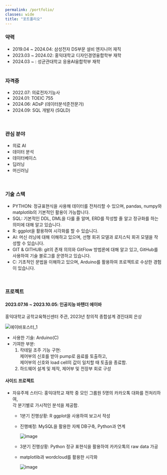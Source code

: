 ```yaml
---
permalink: /portfolio/
classes: wide
title: "포트폴리오"
---
```


### 약력

- 2019.04 ~ 2024.04: 삼성전자 DS부문 설비 엔지니어 재직
- 2023.03 ~ 2024.02: 홍익대학교 디자인경영융합학부 재학
- 2024.03 ~ : 성균관대학교 응용AI융합학부 재학
  <BR/><BR/>

### 자격증

- 2022.07: 의료전자기능사
- 2024.01: TOEIC 755
- 2024.06: ADsP (데이터분석준전문가)
- 2024.09: SQL 개발자 (SQLD)

<BR/>

### 관심 분야

- 의료 AI
- 데이터 분석
- 데이터베이스
- 딥러닝
- 머신러닝

<BR/>

### 기술 스택

- PYTHON: 정규표현식을 사용해 데이터를 전처리할 수 있으며, pandas, numpy와 matplotlib의 기본적인 활용이 가능합니다.
- SQL: 기본적인 DDL, DML을 다룰 줄 알며, ERD를 작성할 줄 알고 정규화를 하는 의미에 대해 알고 있습니다.
- R: ggplot을 활용하여 시각화를 할 수 있습니다.
- AI: 머신 러닝에 대해 이해하고 있으며, 선형 회귀 모델과 로지스틱 회귀 모델을 작성할 수 있습니다.
- GIT & GITHUB: git의 존재 의의와 GitFlow 방법론에 대해 알고 있고, GitHub를 사용하여 기술 블로그를 운영하고 있습니다.
- C: 기초적인 문법을 이해하고 있으며, Arduino를 활용하여 프로젝트로 수상한 경험이 있습니다.

<BR/>

### 프로젝트

#### 2023.07.16 ~ 2023.10.05: 인공지능 바텐더 에이바

홍익대학교 공학교육혁신센터 주관, 2023년 창의적 종합설계 경진대회 은상
<BR/>

![에이바포스터_1](https://github.com/user-attachments/assets/24e4f671-16e7-4e0c-891a-6843c3148a49)

- 사용한 기술: Arduino(C)
- 기여한 부분:
  1. 칵테일 조주 기능 구현:<BR/>
     제어부의 신호를 받아 pump로 음료를 토출하고,<BR/>제어부의 신호와 load cell의 값이 일치할 때 토출을 종료함.
  2. 하드웨어 설계 및 제작, 제어부 및 전장부 회로 구성

#### 사이드 프로젝트

- 자유주제 스터디: 홍익대학교 재학 중 모인 그룹원 5명의 카카오톡 대화를 전처리하여,<BR/>각 분기별로 가시적인 분석을 제공함.

  - 1분기 진행상황: R ggplot을 사용하여 보고서 작성
  - 진행예정: MySQL을 활용한 자체 DB구축, Python과 연계

    ![image](https://github.com/user-attachments/assets/4382c821-d269-4d39-966f-6e133a695b69)

  - 3분기 진행상황: Python 정규 표현식을 활용하여 카카오톡의 raw data 가공
  - matplotlib과 wordcloud를 활용한 시각화

    ![image](https://github.com/user-attachments/assets/f670f38b-3cad-4268-9967-3da337057414)

